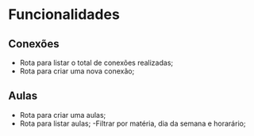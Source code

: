 # Funcionalidades

## Conexões

- Rota para listar o total de conexões realizadas;
- Rota para criar uma nova conexão;


## Aulas

- Rota para criar uma aulas;
- Rota para listar aulas;
    -Filtrar por matéria, dia da semana e horarário;